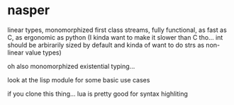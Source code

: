 # nasper

linear types, monomorphized first class streams, fully functional, as fast as C, as ergonomic as python (I kinda want to make it slower than C tho... int should be arbirarily sized by default and kinda of want to do strs as non-linear value types)

oh also monomorphized existential typing...

look at the lisp module for some basic use cases

if you clone this thing... lua is pretty good for syntax highliting

